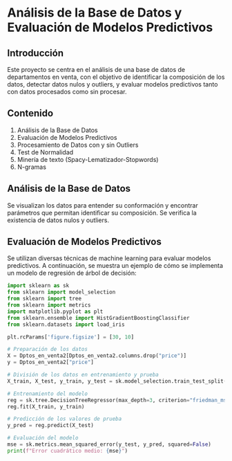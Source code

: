 # Análisis de la Base de Datos y Evaluación de Modelos Predictivos

## Introducción

Este proyecto se centra en el análisis de una base de datos de departamentos en venta, con el objetivo de identificar la composición de los datos, detectar datos nulos y outliers, y evaluar modelos predictivos tanto con datos procesados como sin procesar.

## Contenido

1. Análisis de la Base de Datos
2. Evaluación de Modelos Predictivos
3. Procesamiento de Datos con y sin Outliers
4. Test de Normalidad
5. Minería de texto (Spacy-Lematizador-Stopwords)
6. N-gramas

## Análisis de la Base de Datos

Se visualizan los datos para entender su conformación y encontrar parámetros que permitan identificar su composición. Se verifica la existencia de datos nulos y outliers.

## Evaluación de Modelos Predictivos

Se utilizan diversas técnicas de machine learning para evaluar modelos predictivos. A continuación, se muestra un ejemplo de cómo se implementa un modelo de regresión de árbol de decisión:

```python
import sklearn as sk
from sklearn import model_selection
from sklearn import tree
from sklearn import metrics
import matplotlib.pyplot as plt
from sklearn.ensemble import HistGradientBoostingClassifier
from sklearn.datasets import load_iris

plt.rcParams['figure.figsize'] = [30, 10]

# Preparación de los datos
X = Dptos_en_venta2[Dptos_en_venta2.columns.drop("price")]
y = Dptos_en_venta2["price"]

# División de los datos en entrenamiento y prueba
X_train, X_test, y_train, y_test = sk.model_selection.train_test_split(X, y, test_size=0.2, random_state=42)

# Entrenamiento del modelo
reg = sk.tree.DecisionTreeRegressor(max_depth=3, criterion="friedman_mse", random_state=42)
reg.fit(X_train, y_train)

# Predicción de los valores de prueba
y_pred = reg.predict(X_test)

# Evaluación del modelo
mse = sk.metrics.mean_squared_error(y_test, y_pred, squared=False)
print(f"Error cuadrático medio: {mse}")
